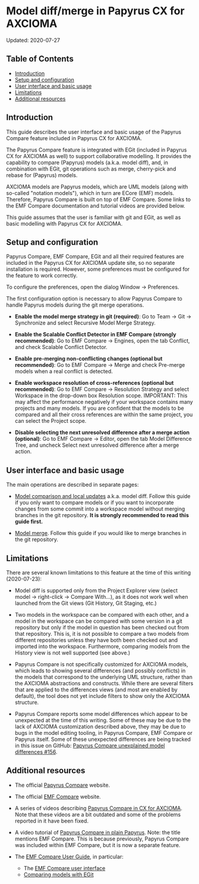 Model diff/merge in Papyrus CX for AXCIOMA
==========================================

Updated: 2020-07-27

Table of Contents
-----------------

  * [Introduction](#introduction)
  * [Setup and configuration](#setup-and-configuration)
  * [User interface and basic usage](#user-interface-and-basic-usage)
  * [Limitations](#limitations)
  * [Additional resources](#additional-resources)


Introduction
------------

This guide describes the user interface and basic usage of the Papyrus Compare feature included in Papyrus CX for AXCIOMA.

The Papyrus Compare feature is integrated with EGit (included in Papyrus CX for AXCIOMA as well) to support collaborative modelling. It provides the capability to compare (Papyrus) models (a.k.a. model diff), and, in combination with EGit, git operations such as merge, cherry-pick and rebase for (Papyrus) models.

AXCIOMA models are Papyrus models, which are UML models (along with so-called "notation models"), which in turn are ECore (EMF) models. Therefore, Papyrus Compare is built on top of EMF Compare. Some links to the EMF Compare documentation and tutorial videos are provided below.

This guide assumes that the user is familiar with git and EGit, as well as basic modelling with Papyrus CX for AXCIOMA.


Setup and configuration
-----------------------

Papyrus Compare, EMF Compare, EGit and all their required features are included in the Papyrus CX for AXCIOMA update site, so no separate installation is required. However, some preferences must be configured for the feature to work correctly.

To configure the preferences, open the dialog Window &rarr; Preferences.

The first configuration option is necessary to allow Papyrus Compare to handle Papyrus models during the git merge operations.

* **Enable the model merge strategy in git (required)**: Go to Team &rarr; Git &rarr; Synchronize and select Recursive Model Merge Strategy.

* **Enable the Scalable Conflict Detector in EMF Compare (strongly recommended)**: Go to EMF Compare &rarr; Engines, open the tab Conflict, and check Scalable Conflict Detector.

* **Enable pre-merging non-conflicting changes (optional but recommended)**: Go to EMF Compare &rarr; Merge and check Pre-merge models when a real conflict is detected.

* **Enable workspace resolution of cross-references (optional but recommended)**: Go to EMF Compare &rarr; Resolution Strategy and select Workspace in the drop-down box Resolution scope. IMPORTANT: This may affect the performance negatively if your workspace contains many projects and many models. If you are confident that the models to be compared and all their cross references are within the same project, you can select the Project scope.

* **Disable selecting the next unresolved difference after a merge action (optional)**: Go to EMF Compare &rarr; Editor, open the tab Model Difference Tree, and uncheck Select next unresolved difference after a merge action.


User interface and basic usage
------------------------------

The main operations are described in separate pages:

* [Model comparison and local updates](papyrus-compare-model-diff.md) a.k.a. model diff. Follow this guide if you only want to compare models or if you want to incorporate changes from some commit into a workspace model without merging branches in the git repository. **It is strongly recommended to read this guide first.**

* [Model merge](papyrus-compare-model-merge.md). Follow this guide if you would like to merge branches in the git repository.



Limitations
-----------

There are several known limitations to this feature at the time of this writing (2020-07-23):

* Model diff is supported only from the Project Explorer view (select model &rarr; right-click &rarr; Compare With...), as it does not work well when launched from the Git views (Git History, Git Staging, etc.)

* Two models in the workspace can be compared with each other, and a model in the workspace can be compared with some version in a git repository but only if the model in question has been checked out from that repository. This is, it is not possible to compare a two models from different repositories unless they have both been checked out and imported into the workspace. Furthermore, comparing models from the History view is not well supported (see above.)

* Papyrus Compare is not specifically customized for AXCIOMA models, which leads to showing several differences (and possibly conflicts) in the models that correspond to the underlying UML structure, rather than the AXCIOMA abstractions and constructs. While there are several filters that are applied to the differences views (and most are enabled by default), the tool does not yet include filters to show only the AXCIOMA structure.

* Papyrus Compare reports some model differences which appear to be unexpected at the time of this writing. Some of these may be due to the lack of AXCIOMA customization described above, they may be due to bugs in the model editing tooling, in Papyrus Compare, EMF Compare or Papyrus itself. Some of these unexpected differences are being tracked in this issue on GitHub: [Papyrus Compare unexplained model differences #156](https://github.com/ZeligsoftDev/CX4CBDDS/issues/156).


Additional resources
--------------------

* The official [Papyrus Compare](https://wiki.eclipse.org/Papyrus_Compare) website.

* The official [EMF Compare](https://www.eclipse.org/emf/compare/) website.

* A series of videos describing [Papyrus Compare in CX for AXCIOMA](https://www.youtube.com/playlist?list=PL1ZUU08cM_3JVK3-v3OVnKNheOjESjcS_). Note that these videos are a bit outdated and some of the problems reported in it have been fixed.

* A video tutorial of [Papyrus Compare in plain Papyrus](https://www.youtube.com/watch?v=NSCfYAukYgk). Note: the title mentions EMF Compare. This is because previously, Papyrus Compare was included within EMF Compare, but it is now a separate feature.

* The [EMF Compare User Guide](https://www.eclipse.org/emf/compare/documentation/latest/user/user-guide.html), in particular:

  - The [EMF Compare user interface](https://www.eclipse.org/emf/compare/documentation/latest/user/user-guide.html#User_Interface_Breakdown)
  - [Comparing models with EGit](https://www.eclipse.org/emf/compare/documentation/latest/user/user-guide.html#Compare_with_remote_models_.28EGit.29)
